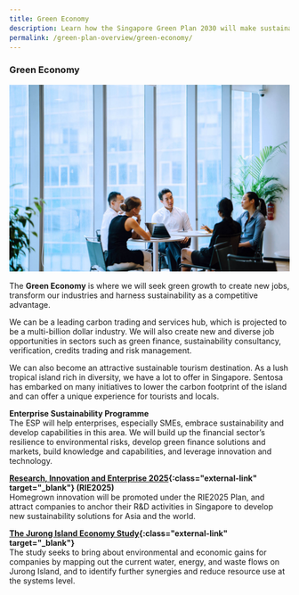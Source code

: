 ```yaml
---
title: Green Economy
description: Learn how the Singapore Green Plan 2030 will make sustainability a key competitive advantage for us, and present new opportunities for growth and job creation.
permalink: /green-plan-overview/green-economy/
---
```


### Green Economy

![Green Economy](/images/framework/framework_greeneconomy.jpg)

The **Green Economy** is where we will seek green growth to create new jobs, transform our industries and harness sustainability as a competitive advantage.

We can be a leading carbon trading and services hub, which is projected to be a multi-billion dollar industry. We will also create new and diverse job opportunities in sectors such as green finance, sustainability consultancy, verification, credits trading and risk management.

We can also become an attractive sustainable tourism destination. As a lush tropical island rich in diversity, we have a lot to offer in Singapore. Sentosa has embarked on many initiatives to lower the carbon footprint of the island and can offer a unique experience for tourists and locals. 

**Enterprise Sustainability Programme**  
The ESP will help enterprises, especially SMEs, embrace sustainability and develop capabilities in this area. We will build up the financial sector’s resilience to environmental risks, develop green finance solutions and markets, build knowledge and capabilities, and leverage innovation and technology.  

**[Research, Innovation and Enterprise 2025](https://www.nrf.gov.sg/rie2025-plan){:class="external-link" target="_blank"} (RIE2025)**  
Homegrown innovation will be promoted under the RIE2025 Plan, and attract companies to anchor their R&D activities in Singapore to develop new sustainability solutions for Asia and the world.

**[The Jurong Island Economy Study](https://www.towardszerowaste.gov.sg/zero-waste-masterplan/chapter2/sustainable-production/){:class="external-link" target="_blank"}**  
The study seeks to bring about environmental and economic gains for companies by mapping out the current water, energy, and waste flows on Jurong Island, and to identify further synergies and reduce resource use at the systems level.

